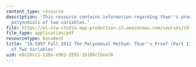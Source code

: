 ```yaml
---
content_type: resource
description: 'This resource contains information regarding thue''s proof (part II):
  polynomials of two variables.'
file: https://ol-ocw-studio-app-production.s3.amazonaws.com/courses/18-s997-the-polynomial-method-fall-2012/e6c28cc1110ee96235931b180c1bea20_MIT18_S997F12_lec27.pdf
file_type: application/pdf
resourcetype: Document
title: '18.S997 Fall 2012 The Polynomial Method: Thue''s Proof (Part II): Polynomials
  of Two Variables'
uid: e6c28cc1-110e-e962-3593-1b180c1bea20
---
```

